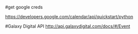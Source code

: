 #get google creds

https://developers.google.com/calendar/api/quickstart/python

#Galaxy Digital API
http://api.galaxydigital.com/docs/#/Event
